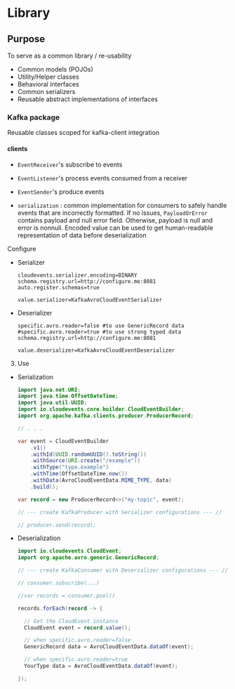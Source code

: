 # Library 

## Purpose 

To serve as a common library / re-usability

- Common models (POJOs)
- Utility/Helper classes
- Behavioral interfaces 
- Common serializers 
- Reusable abstract implementations of interfaces


### Kafka package 

Reusable classes scoped for kafka-client integration

#### clients 

- `EventReceiver`'s subscribe to events 
- `EventListener`'s process events consumed from a receiver
- `EventSender`'s produce events

- `serialization` : common implementation for consumers to safely handle events that are incorrectly formatted. If no issues, `PayloadOrError` contains payload and null error field. Otherwise, payload is null and error is nonnull. Encoded value can be used to get human-readable representation of data before deserialization


Configure
- Serializer
  ```properties
  cloudevents.serializer.encoding=BINARY
  schema.registry.url=http://configure.me:8081
  auto.register.schemas=true

  value.serializer=KafkaAvroCloudEventSerializer
  ```
- Deserializer
  ```properties
  specific.avro.reader=false #to use GenericRecord data
  #specific.avro.reader=true #to use strong typed data
  schema.registry.url=http://configure.me:8081

  value.deserializer=KafkaAvroCloudEventDeserializer
  ```

3. Use
- Serialization
  ```java
  import java.net.URI;
  import java.time.OffsetDateTime;
  import java.util.UUID;
  import io.cloudevents.core.builder.CloudEventBuilder;
  import org.apache.kafka.clients.producer.ProducerRecord;

  // . . .

  var event = CloudEventBuilder
      .v1()
      .withId(UUID.randomUUID().toString())
      .withSource(URI.create("/example"))
      .withType("type.example")
      .withTime(OffsetDateTime.now())
      .withData(AvroCloudEventData.MIME_TYPE, data)
      .build();

  var record = new ProducerRecord<>("my-topic", event);

  // --- create KafkaProducer with Serializer configurations --- //

  // producer.send(record);
  ```
- Deserialization
  ```java
  import io.cloudevents.CloudEvent;
  import org.apache.avro.generic.GenericRecord;

  // --- create KafkaConsumer with Deserializer configurations --- //

  // consumer.subscribe(...)

  //var records = consumer.pool()

  records.forEach(record -> {

    // Get the CloudEvent instance
    CloudEvent event = record.value();

    // when specific.avro.reader=false
    GenericRecord data = AvroCloudEventData.dataOf(event);

    // when specific.avro.reader=true
    YourType data = AvroCloudEventData.dataOf(event);

  });
  ```
